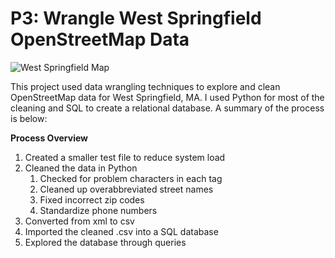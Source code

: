 # P3: Wrangle West Springfield OpenStreetMap Data

![West Springfield Map](https://github.com/spacecadet84/p3/blob/master/screen-shots/map.png "West Springfield Map")

This project used data wrangling techniques to explore and clean OpenStreetMap data for West Springfield, MA.  I used Python for most of the cleaning and SQL to create a relational database.  A summary of the process is below:

**Process Overview**
1. Created a smaller test file to reduce system load
2. Cleaned the data in Python
    1. Checked for problem characters in each tag
    2. Cleaned up overabbreviated street names
    3. Fixed incorrect zip codes
    4. Standardize phone numbers
5. Converted from xml to csv
6. Imported the cleaned .csv into a SQL database
7. Explored the database through queries
